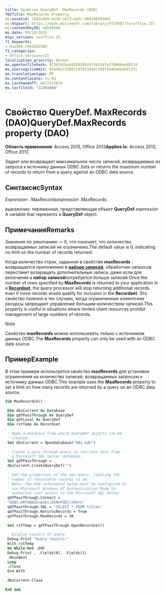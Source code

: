 ```yaml
---
title: Свойство QueryDef. MaxRecords (DAO)
TOCTitle: MaxRecords Property
ms:assetid: 7492cde9-be30-3473-dabc-9602465910d1
ms:mtpsurl: https://msdn.microsoft.com/library/Ff195877(v=office.15)
ms:contentKeyID: 48545664
ms.date: 09/18/2015
mtps_version: v=office.15
f1_keywords:
- dao360.chm1053583
f1_categories:
- Office.Version=v15
localization_priority: Normal
ms.openlocfilehash: 6738762ba18289293c67392d47e278066ead071d
ms.sourcegitcommit: 8fe462c32b91c87911942c188f3445e85a54137c
ms.translationtype: MT
ms.contentlocale: ru-RU
ms.lasthandoff: 04/23/2019
ms.locfileid: "32301080"
---
```

# <a name="querydefmaxrecords-property-dao"></a><span data-ttu-id="f2641-102">Свойство QueryDef. MaxRecords (DAO)</span><span class="sxs-lookup"><span data-stu-id="f2641-102">QueryDef.MaxRecords property (DAO)</span></span>

<span data-ttu-id="f2641-103">**Область применения**: Access 2013, Office 2013</span><span class="sxs-lookup"><span data-stu-id="f2641-103">**Applies to**: Access 2013, Office 2013</span></span>

<span data-ttu-id="f2641-104">Задает или возвращает максимальное число записей, возвращаемых из запроса к источнику данных ODBC.</span><span class="sxs-lookup"><span data-stu-id="f2641-104">Sets or returns the maximum number of records to return from a query against an ODBC data source.</span></span>

## <a name="syntax"></a><span data-ttu-id="f2641-105">Синтаксис</span><span class="sxs-lookup"><span data-stu-id="f2641-105">Syntax</span></span>

<span data-ttu-id="f2641-106">*Expression* . MaxRecords</span><span class="sxs-lookup"><span data-stu-id="f2641-106">*expression* .MaxRecords</span></span>

<span data-ttu-id="f2641-107">*выражение*: переменная, представляющая объект **QueryDef**.</span><span class="sxs-lookup"><span data-stu-id="f2641-107">*expression* A variable that represents a **QueryDef** object.</span></span>

## <a name="remarks"></a><span data-ttu-id="f2641-108">Примечания</span><span class="sxs-lookup"><span data-stu-id="f2641-108">Remarks</span></span>

<span data-ttu-id="f2641-109">Значение по умолчанию — 0, что означает, что количество возвращаемых записей не ограничено.</span><span class="sxs-lookup"><span data-stu-id="f2641-109">The default value is 0, indicating no limit on the number of records returned.</span></span>

<span data-ttu-id="f2641-110">Когда количество строк, заданное в свойстве **maxRecords** , возвращается приложению в **[наборе записей](recordset-object-dao.md)**, обработчик запросов перестанет возвращать дополнительные записи, даже если для включения в **набор записей**потребуется больше записей.</span><span class="sxs-lookup"><span data-stu-id="f2641-110">Once the number of rows specified by **MaxRecords** is returned to your application in a **[Recordset](recordset-object-dao.md)**, the query processor will stop returning additional records even if more records would qualify for inclusion in the **Recordset**.</span></span> <span data-ttu-id="f2641-111">Это свойство полезно в тех случаях, когда ограниченные клиентские ресурсы запрещают управление большим количеством записей.</span><span class="sxs-lookup"><span data-stu-id="f2641-111">This property is useful in situations where limited client resources prohibit management of large numbers of records.</span></span>

> [!NOTE]
> <span data-ttu-id="f2641-112">Свойство **maxRecords** можно использовать только с источником данных ODBC.</span><span class="sxs-lookup"><span data-stu-id="f2641-112">The **MaxRecords** property can only be used with an ODBC data source.</span></span>

## <a name="example"></a><span data-ttu-id="f2641-113">Пример</span><span class="sxs-lookup"><span data-stu-id="f2641-113">Example</span></span>

<span data-ttu-id="f2641-114">В этом примере используется свойство **maxRecords** для установки ограничения на количество записей, возвращаемых запросом к источнику данных ODBC.</span><span class="sxs-lookup"><span data-stu-id="f2641-114">This example uses the **MaxRecords** property to set a limit on how many records are returned by a query on an ODBC data source.</span></span>

```vb 
Sub MaxRecordsX() 
 
 Dim dbsCurrent As Database 
 Dim qdfPassThrough As QueryDef 
 Dim qdfLocal As QueryDef 
 Dim rstTemp As Recordset 
 
 ' Open a database from which QueryDef objects can be 
 ' created. 
 Set dbsCurrent = OpenDatabase("DB1.mdb") 
 
 ' Create a pass-through query to retrieve data from 
 ' a Microsoft SQL Server database. 
 Set qdfPassThrough = _ 
 dbsCurrent.CreateQueryDef("") 
 
 ' Set the properties of the new query, limiting the 
 ' number of returnable records to 20. 
 ' Note: The DSN referenced below must be configured to 
 ' use Microsoft Windows NT Authentication Mode to 
 ' authorize user access to the Microsoft SQL Server. 
 qdfPassThrough.Connect = _ 
 "ODBC;DATABASE=pubs;DSN=Publishers" 
 qdfPassThrough.SQL = "SELECT * FROM titles" 
 qdfPassThrough.ReturnsRecords = True 
 qdfPassThrough.MaxRecords = 20 
 
 Set rstTemp = qdfPassThrough.OpenRecordset() 
 
 ' Display results of query. 
 Debug.Print "Query results:" 
 With rstTemp 
 Do While Not .EOF 
 Debug.Print , .Fields(0), .Fields(1) 
 .MoveNext 
 Loop 
 .Close 
 End With 
 
 dbsCurrent.Close 
 
End Sub 
 
```

